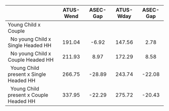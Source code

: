 
|                      |    ATUS-Wend |     ASEC-Gap |    ATUS-Wday |     ASEC-Gap |
| -------------------- | :----------: | :----------: | :----------: | :----------: |
| Young Child x Couple |              |              |              |              |
| &nbsp;&nbsp;No young Child x Single Headed HH |       191.04 |        -6.92 |       147.56 |         2.78 |
| &nbsp;&nbsp;No young Child x Couple Headed HH |       211.93 |         8.97 |       172.29 |         8.58 |
| &nbsp;&nbsp;Young Child present x Single Headed HH |       266.75 |       -28.89 |       243.74 |       -22.08 |
| &nbsp;&nbsp;Young Child present x Couple Headed HH |       337.95 |       -22.29 |       275.72 |       -20.43 |

